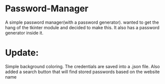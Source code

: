 # Password-Manager

A simple password manager(with a password generator). wanted to get the hang of the tkinter module and decided to make this. 
It also has a password generator inside it. 

# Update:

Simple background coloring.
The credentials are saved into a .json file.
Also added a search button that will find stored passwords based on the website name
